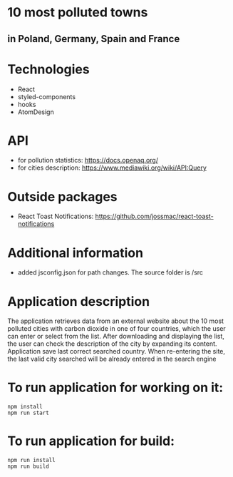 # 10 most polluted towns
## in Poland, Germany, Spain and France

# Technologies
- React
- styled-components
- hooks
- AtomDesign

# API
- for pollution statistics: https://docs.openaq.org/
- for cities description: https://www.mediawiki.org/wiki/API:Query

# Outside packages
- React Toast Notifications: https://github.com/jossmac/react-toast-notifications

# Additional information
- added jsconfig.json for path changes. The source folder is /src

# Application description
The application retrieves data from an external website
about the 10 most polluted cities with carbon dioxide in
one of four countries, which the user can enter or select
from the list. After downloading and displaying the list,
the user can check the description of the city by expanding
its content. Application save last correct searched country.
When re-entering the site, the last valid city searched will be already entered in the search engine

# To run application for working on it:
`npm install`<br>
`npm run start`

# To run application for build:
`npm run install`<br>
`npm run build`
